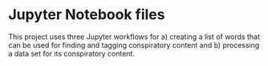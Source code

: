 # Jupyter Notebook files

This project uses three Jupyter workflows for a) creating a list of words that can be used for finding and tagging conspiratory content and b) processing a data set for its conspiratory content.
